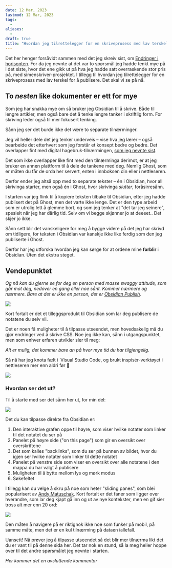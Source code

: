 ```yaml
---
date: 12 Mar, 2023
lastmod: 12 Mar, 2023
tags:
  - 
aliases:
  - 
draft: true
title: "Hvordan jeg tilrettelegger for en skriveprosess med lav terskel for å publisere"
---
```


Det her henger forsåvidt sammen med det jeg skreiv sist, om [Endringer i horisonten](https://www.simenskriver.no/endringer-i-horisonten/). For da jeg nevnte at det var to spørsmål jeg hadde tenkt mye på i det siste, hvor det ene gikk ut på hva jeg hadde satt overraskende stor pris på, med simenskriver-prosjektet. I tillegg til hvordan jeg tilrettelegger for en skriveprosess med lav terskel for å publisere. Det skal vi se på nå.

## To _nesten_ like dokumenter er ett for mye

Som jeg har snakka mye om så bruker jeg Obsidian til å skrive. Både til lengre artikler, men også bare det å tenke lengre tanker i skriftlig form. For skriving leder også til mer fokusert tenking.

Sånn jeg ser det burde ikke det være to separate tilnærminger.

Jeg vil heller dele det jeg tenker underveis – vise hva jeg lærer – også bearbeide det etterhvert som jeg forstår et konsept bedre og bedre. Det overlapper fint med digital hagebruk-tilnærmingen, [som jeg nevnte sist](https://www.simenskriver.no/det-er-noe-feil-med-blogging-som-konsept/).

Det som ikke overlapper like fint med den tilnærminga derimot, er at jeg bruker en annen plattform til å dele de tankene med deg. Nemlig Ghost, som er måten du får de orda her servert, enten i innboksen din eller i nettleseren.

Derfor ender jeg altså opp med to separate tekster – én i Obsidian, hvor all skrivinga starter, men også én i Ghost, hvor skrivinga _slutter_, foråsirresånn.

I starten var jeg flink til å kopiere teksten tilbake til Obsidian, etter jeg hadde publisert det på Ghost, men det varte ikke lenge. Det er den type arbeid som er utrolig lett å glemme bort, og som jeg tenker at "det tar jeg seinere", spesielt når jeg har dårlig tid. Selv om vi begge skjønner jo at deeeet.. Det skjer jo ikke.

Sånn sett blir det vanskeligere for meg å bygge videre på det jeg har skrivd om tidligere, for teksten i Obsidian var kanskje ikke like ferdig som den jeg publiserte i Ghost.

Derfor har jeg utforska hvordan jeg kan sørge for at ordene mine **forblir** i Obsidian. Uten det ekstra steget.

## Vendepunktet

_Og nå kan du gjerne se for deg en person med masse swaggy attitude, som går mot deg, nedover en gang eller noe sånt. Kommer nærmere og nærmere. Bare at det er ikke en person, det er [Obsidian Publish](https://publish.obsidian.md/)._

![](https://www.simenskriver.no/content/images/2023/02/Simens-skjermbilder-26-02-2023--kl-17.23.43@2x.png)

Kort fortalt er det et tilleggsprodukt til Obsidian som lar deg publisere de notatene du selv vil.

Det er noen få muligheter til å tilpasse utseendet, men hovedsakelig må du gjør endringer ved å skrive CSS. Noe jeg ikke kan, sånn i utgangspunktet, men som enhver erfaren utvikler sier til meg:

_Alt er mulig, det kommer bare an på hvor mye tid du har tilgjengelig._

Så nå har jeg knota fælt i  Visual Studio Code, og brukt inspisér-verktøyet i nettleseren mer enn aldri før 💪

![](https://www.simenskriver.no/content/images/2023/02/Simens-skjermbilder-26-02-2023--kl-17.37.35@2x.png)

### Hvordan ser det ut?

Til å starte med ser det sånn her ut, for min del:

![](https://www.simenskriver.no/content/images/2023/02/image-1.png)

Det du kan tilpasse direkte fra Obsidian er:

1.  Den interaktive grafen oppe til høyre, som viser hvilke notater som linker til det notatet du ser på
2.  Panelet på høyre side ("on this page") som gir en oversikt over overskriftene
3.  Det som kalles "backlinks", som du ser på bunnen av bildet, hvor du igjen ser hvilke notater som linker til dette notatet
4.  Panelet på venstre side som viser en oversikt over alle notatene i den mappa du har valgt å publisere
5.  Muligheten til å bytte mellom lys og mørk modus
6.  Søkefeltet

I tillegg kan du velge å skru på noe som heter "sliding panes", som blei popularisert av [Andy Matuschak](https://notes.andymatuschak.org/z4SDCZQeRo4xFEQ8H4qrSqd68ucpgE6LU155C?stackedNotes=z2ZAGQBHuJ2u9WrtAQHAEHcCZTtqpsGkAsrD1&stackedNotes=z5nw1rPzimCJYyMknDujwvP344Hv3ixCZRZV2). Kort fortalt er det faner som ligger over hverandre, som lar deg kjapt gå inn og ut av nye kontekster, men en gif sier tross alt mer enn 20 ord:

![](https://www.simenskriver.no/content/images/2023/02/Simens-skjermbilder-26-02-2023--kl-21.46.03.gif)

Den måten å navigere på er riktignok ikke noe som funker på mobil, på samme måte, men det er en kul tilnærming på dataen iallefall.

Uansett! Nå prøver jeg å tilpasse utseendet så det blir mer tilnærma likt det du er vant til på denne sida her. Det tar nok en stund, så la meg heller hoppe over til det andre spørsmålet jeg nevnte i starten.

_Her kommer det en avsluttende kommentar_